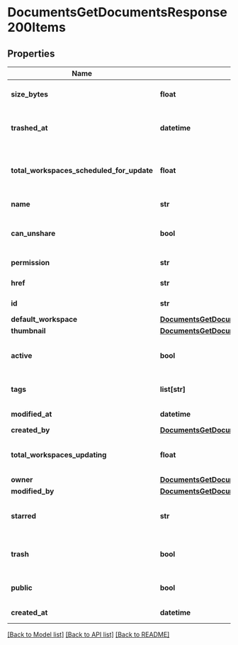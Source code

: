 # DocumentsGetDocumentsResponse200Items

## Properties
Name | Type | Description | Notes
------------ | ------------- | ------------- | -------------
**size_bytes** | **float** | Size of document in bytes | [optional] 
**trashed_at** | **datetime** | When document has been trashed | [optional] 
**total_workspaces_scheduled_for_update** | **float** | Number of workspaces that are scheduled             for updating | [optional] 
**name** | **str** | Name of document | [optional] 
**can_unshare** | **bool** | Whether document can be unshared | [optional] 
**permission** | **str** | Onshape internal use | [optional] 
**href** | **str** | Document URL | [optional] 
**id** | **str** | Document ID | [optional] 
**default_workspace** | [**DocumentsGetDocumentsResponse200DefaultWorkspace**](DocumentsGetDocumentsResponse200DefaultWorkspace.md) |  | [optional] 
**thumbnail** | [**DocumentsGetDocumentsResponse200Thumbnail**](DocumentsGetDocumentsResponse200Thumbnail.md) |  | [optional] 
**active** | **bool** | Whether a shared document is active | [optional] 
**tags** | **list[str]** | Reserved for future use | [optional] 
**modified_at** | **datetime** | Date of last modification | [optional] 
**created_by** | [**DocumentsGetDocumentsResponse200CreatedBy**](DocumentsGetDocumentsResponse200CreatedBy.md) |  | [optional] 
**total_workspaces_updating** | **float** | Number of workspaces that are updating | [optional] 
**owner** | [**DocumentsGetDocumentsResponse200Owner**](DocumentsGetDocumentsResponse200Owner.md) |  | [optional] 
**modified_by** | [**DocumentsGetDocumentsResponse200ModifiedBy**](DocumentsGetDocumentsResponse200ModifiedBy.md) |  | [optional] 
**starred** | **str** | Whether document has been starred | [optional] 
**trash** | **bool** | Whether document has been trashed | [optional] 
**public** | **bool** | Whether document is public | [optional] 
**created_at** | **datetime** | Creation date | [optional] 

[[Back to Model list]](../README.md#documentation-for-models) [[Back to API list]](../README.md#documentation-for-api-endpoints) [[Back to README]](../README.md)


